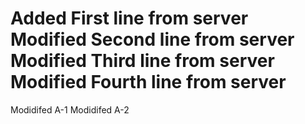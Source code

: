 Added First line from server
Modified Second line from server
Modified Third line from server
Modified Fourth line from server
=================
Modidifed A-1
Modidifed A-2
